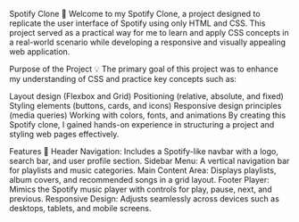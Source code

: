 
Spotify Clone 🎵
  Welcome to my Spotify Clone, a project designed to replicate the user interface of Spotify using only HTML and CSS. This project served as a practical way for me to learn and apply CSS concepts in a real-world scenario while developing a responsive and visually appealing web application.

Purpose of the Project 💡
  The primary goal of this project was to enhance my understanding of CSS and practice key concepts such as:

Layout design (Flexbox and Grid)
  Positioning (relative, absolute, and fixed)
  Styling elements (buttons, cards, and icons)
  Responsive design principles (media queries)
  Working with colors, fonts, and animations
  By creating this Spotify clone, I gained hands-on experience in structuring a project and styling web pages effectively.

Features 🌟
  Header Navigation: Includes a Spotify-like navbar with a logo, search bar, and user profile section.
  Sidebar Menu: A vertical navigation bar for playlists and music categories.
  Main Content Area: Displays playlists, album covers, and recommended songs in a grid layout.
  Footer Player: Mimics the Spotify music player with controls for play, pause, next, and previous.
  Responsive Design: Adjusts seamlessly across devices such as desktops, tablets, and mobile screens.
